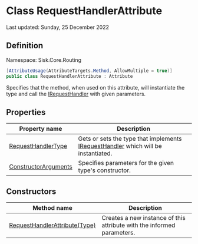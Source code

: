 # Class RequestHandlerAttribute
Last updated: Sunday, 25 December 2022

## Definition
Namespace: Sisk.Core.Routing

```csharp
[AttributeUsage(AttributeTargets.Method, AllowMultiple = true)]
public class RequestHandlerAttribute : Attribute
```

Specifies that the method, when used on this attribute, will instantiate the type and call the [IRequestHandler](/spec/Sisk/Core/Routing/Handlers/IRequestHandler) with given parameters.

## Properties

| Property name | Description |
| --- | --- |
| [RequestHandlerType](/spec/Sisk/Core/Routing/RequestHandlerAttribute/RequestHandlerType) | Gets or sets the type that implements [IRequestHandler](/spec/Sisk/Core/Routing/Handlers/IRequestHandler) which will be instantiated. | 
| [ConstructorArguments](/spec/Sisk/Core/Routing/RequestHandlerAttribute/ConstructorArguments) | Specifies parameters for the given type's constructor. | 

## Constructors

| Method name | Description |
| --- | --- |
| [RequestHandlerAttribute(Type)](/spec/Sisk/Core/Routing/RequestHandlerAttribute/_ctor--Type) | Creates a new instance of this attribute with the informed parameters. | 

